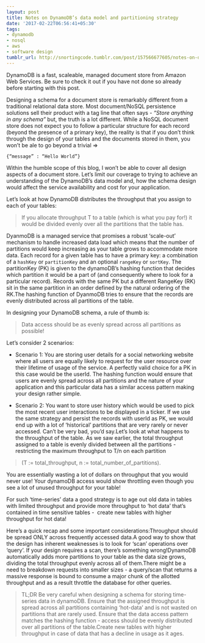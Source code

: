 ```yaml
---
layout: post
title: Notes on DynamoDB’s data model and partitioning strategy
date: '2017-02-22T06:56:41+05:30'
tags:
- dynamodb
- nosql
- aws
- software design
tumblr_url: http://snortingcode.tumblr.com/post/157566677605/notes-on-dynamodbs-data-model-and-partitioning
---
```

DynamoDB is a fast, scaleable, managed document store from Amazon Web Services. Be sure to check it out if you have not done so already before starting with this post.

Designing a schema for a document store is remarkably different from a traditional relational data store. Most document/NoSQL persistence solutions sell their product with a tag line that often says - _“Store anything in any schema”_ but, the truth is a lot different. While a NoSQL document store does not expect you to follow a particular structure for each record (beyond the presence of a primary key), the reality is that if you don’t think through the design of your tables and the documents stored in them, you won’t be ale to go beyond a trivial =>
```
{“message” : “Hello World”}
```

Within the humble scope of this blog, I won’t be able to cover all design aspects of a document store. Let’s limit our coverage to trying to achieve an understanding of the DynamoDB’s data model and, how the schema design would affect the service availability and cost for your application.

Let’s look at how DynamoDB distributes the throughput that you assign to each of your tables:
>If you allocate throughput T to a table (which is what you pay for!) it would be divided evenly over all the partitions that the table has.

DyanmoDB is a managed service that promises a robust ‘scale-out’ mechanism to handle increased data load which means that the number of partitions would keep increasing as your table grows to accommodate more data. Each record for a given table has to have a primary key: a combination of a `hashKey` or `partitionKey` and an optional `rangeKey` or `sortKey`. The partitionKey (PK) is given to the dynamoDB’s hashing function that decides which partition it would be a part of (and consequently where to look for a particular record). Records with the same PK but a different RangeKey (RK) sit in the same partition in an order defined by the natural ordering of the RK.The hashing function of DyanmoDB tries to ensure that the records are evenly distributed across all partitions of the table.

In designing your DynamoDB schema, a rule of thumb is:
>Data access should be as evenly spread across all partitions as possible!

Let’s consider 2 scenarios:

* Scenario 1:
You are storing user details for a social networking website where all users are equally likely to request for the user resource over their lifetime of usage of the service. A perfectly valid choice for a PK in this case would be the userId. The hashing function would ensure that users are evenly spread across all partitions and the nature of your application and this particular data has a similar access pattern making your design rather simple.

* Scenario 2:
You want to store user history which would be used to pick the most recent user interactions to be displayed in a ticker. If we use the same strategy and persist the records with userId as PK, we would end up with a lot of ‘historical’ partitions that are very rarely or never accessed. Can’t be very bad, you’d say.Let’s look at what happens to the throughput of the table. As we saw earlier, the total throughput assigned to a table is evenly divided between all the partitions - restricting the maximum throughput to T/n on each partition
>(T := total_throughput, n := total_number_of_partitions).

You are essentially wasting a lot of dollars on throughput that you would never use! Your dynamoDB access would show throttling even though you see a lot of unused throughput for your table!

For such ‘time-series’ data a good strategy is to age out old data in tables with limited throughput and provide more throughput to ‘hot data’ that’s contained in time sensitive tables -  create new tables with higher throughput for hot data!

Here’s a quick recap and some important considerations:Throughput should be spread ONLY across frequently accessed data.A good way to show that the design has inherent weaknesses is to look for ‘scan’ operations over ‘query’. If your design requires a scan, there’s something wrong!DynamoDB automatically adds more partitions to your table as the data size grows, dividing the total throughput evenly across all of them.There might be a need to breakdown requests into smaller sizes - a query/scan that returns a massive response is bound to consume a major chunk of the allotted throughput and as a result throttle the database for other queries.

>TL;DR
Be very careful when designing a schema for storing time-series data in dynamoDB. Ensure that the assigned throughput is spread across all partitions containing ‘hot-data’ and is not wasted on partitions that are rarely used. Ensure that the data access pattern matches the hashing function - access should be evenly distributed over all partitions of the table.Create new tables with higher throughput in case of data that has a decline in usage as it ages.
